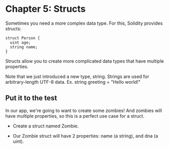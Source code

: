 # Chapter 5: Structs
Sometimes you need a more complex data type. For this, Solidity provides structs:
```
struct Person {
  uint age;
  string name;
}
```
Structs allow you to create more complicated data types that have multiple properties.

Note that we just introduced a new type, string. Strings are used for arbitrary-length UTF-8 data. Ex. string greeting = "Hello world!"

## Put it to the test
In our app, we're going to want to create some zombies! And zombies will have multiple properties, so this is a perfect use case for a struct.

* Create a struct named Zombie.

* Our Zombie struct will have 2 properties: name (a string), and dna (a uint).
